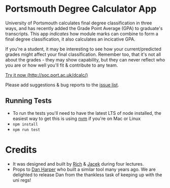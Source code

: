 # Portsmouth Degree Calculator App

University of Portsmouth calculates final degree classification in three ways, and has recently added the Grade Point Average (GPA) to graduate's transcripts.  This app _indicates_ how module marks can combine to form a final degree classification, it also calculates an incicative GPA.

If you're a student, it may be interesting to see how your current/predicted grades might affect your final classification.  Remember too, that it's not all about the grades - they may show capability, but they can never reflect who you are or how well you'll fit & contribute to any team.

[Try it now (http://soc.port.ac.uk/dcalc/)](http://soc.port.ac.uk/dcalc/)

Please add suggestions & bug reports to the [issue list](https://github.com/portsoc/dcalc/issues).

## Running Tests
- To run the tests you'll need to have the latest LTS of node installed, the easiest way to get this is using [nvm](https://github.com/nvm-sh/nvm) if you're on Mac or Linux
- `npm install`
- `npm run test`

# Credits
* It was designed and built by [Rich](https://github.com/ear1grey) & [Jacek](https://github.com/jacekkopecky) during four lectures.
* Props to [Dan Harper](https://www.danharper.me/) who built a similar tool many years ago.  We are delighted to release Dan from the thankless task of keeping up with the uni regs!
